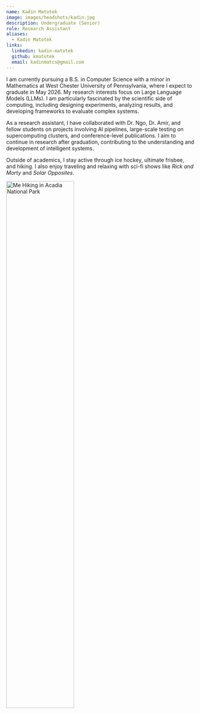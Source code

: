 ```yaml
---
name: Kadin Matotek
image: images/headshots/kadin.jpg
description: Undergraduate (Senior)
role: Research Assistant
aliases:
  - Kadin Matotek
links:
  linkedin: kadin-matotek
  github: kmatotek
  email: kadinmatcs@gmail.com
---
```


I am currently pursuing a B.S. in Computer Science with a minor in Mathematics at West Chester University of Pennsylvania, where I expect to graduate in May 2026. My research interests focus on Large Language Models (LLMs). I am particularly fascinated by the scientific side of computing, including designing experiments, analyzing results, and developing frameworks to evaluate complex systems.

As a research assistant, I have collaborated with Dr. Ngo, Dr. Amir, and fellow students on projects involving AI pipelines, large-scale testing on supercomputing clusters, and conference-level publications. I aim to continue in research after graduation, contributing to the understanding and development of intelligent systems.

Outside of academics, I stay active through ice hockey, ultimate frisbee, and hiking. I also enjoy traveling and relaxing with sci-fi shows like *Rick and Morty* and *Solar Opposites*.

<img src="../images/other/kadin_hiking.jpeg" alt="Me Hiking in Acadia National Park" width="60%">


